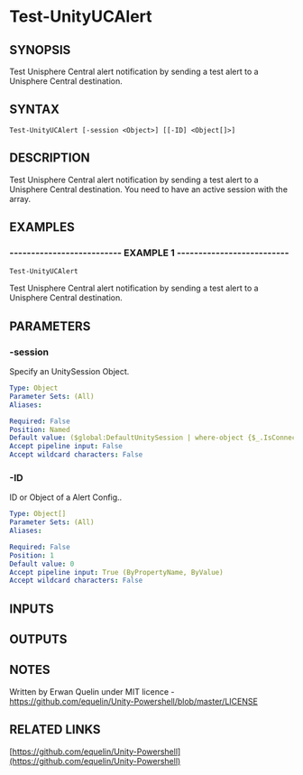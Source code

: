 # Test-UnityUCAlert

## SYNOPSIS
Test Unisphere Central alert notification by sending a test alert to a Unisphere Central destination.

## SYNTAX

```
Test-UnityUCAlert [-session <Object>] [[-ID] <Object[]>]
```

## DESCRIPTION
Test Unisphere Central alert notification by sending a test alert to a Unisphere Central destination. 
You need to have an active session with the array.

## EXAMPLES

### -------------------------- EXAMPLE 1 --------------------------
```
Test-UnityUCAlert
```

Test Unisphere Central alert notification by sending a test alert to a Unisphere Central destination.

## PARAMETERS

### -session
Specify an UnitySession Object.

```yaml
Type: Object
Parameter Sets: (All)
Aliases: 

Required: False
Position: Named
Default value: ($global:DefaultUnitySession | where-object {$_.IsConnected -eq $true})
Accept pipeline input: False
Accept wildcard characters: False
```

### -ID
ID or Object of a Alert Config..

```yaml
Type: Object[]
Parameter Sets: (All)
Aliases: 

Required: False
Position: 1
Default value: 0
Accept pipeline input: True (ByPropertyName, ByValue)
Accept wildcard characters: False
```

## INPUTS

## OUTPUTS

## NOTES
Written by Erwan Quelin under MIT licence - https://github.com/equelin/Unity-Powershell/blob/master/LICENSE

## RELATED LINKS

[https://github.com/equelin/Unity-Powershell](https://github.com/equelin/Unity-Powershell)

